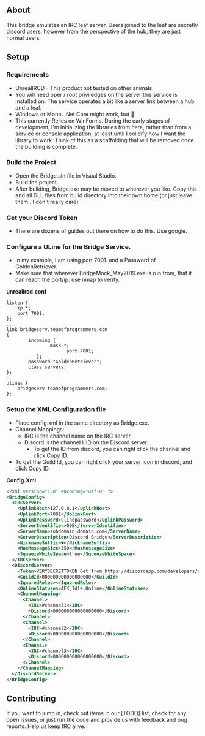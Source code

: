 ## About
This bridge emulates an IRC leaf server. Users joined to the leaf are secretly discord users, however from the perspective of the hub, they are just normal users. 
## Setup
### Requirements
* UnrealIRCD - This product not tested on other animals. 
* You will need oper / root priviledges on the server this service is installed on. The service operates a bit like a server link between a hub and a leaf.  
* Windows or Mono. .Net Core might work, but 🤷
* This currently Relies on WinForms. During the early stages of development, I'm initializing the libraries from here, rather than from a service or console application, at least until I solidify how I want the library to work. Think of this as a scaffolding that will be removed once the building is complete. 

### Build the Project
* Open the Bridge.sln file in Visual Studio.
* Build the project.
* After building, Bridge.exe may be moved to wherever you like. Copy this and all DLL files from build directory into their own home (or just leave them.. I don't really care) 

### Get your Discord Token
* There are dozens of guides out there on how to do this. Use google. 

### Configure a ULine for the Bridge Service. 
* In my example, I am using port 7001. and a Password of GoldenRetriever. 
* Make sure that wherever BridgeMock_May2019.exe is run from, that it can reach the port/ip. use nmap to verify. 

**unrealircd.conf**
```
listen { 
	ip *;
	port 7001;
};
... 
link bridgeserv.teamofprogrammers.com
{
        incoming {
                mask *;
		              port 7001;
	       };
        password "GoldenRetriever";
        class servers;
};
...
ulines { 
	bridgeserv.teamofprogrammers.com;
};

```


### Setup the XML Configuration file
*  Place config.xml in the same directory as Bridge.exe.
* Channel Mappings:
  * IRC is the channel name on the IRC server
  * Discord is the channel UID on the Discord server.
    * To get the ID from discord, you can right click the channel and click Copy ID. 
* To get the Guild Id, you can right click your server icon in discord, and click Copy ID.

**Config.Xml**
```XML
<?xml version="1.0" encoding="utf-8" ?>    
<BridgeConfig>
  <IRCServer>
    <UplinkHost>127.0.0.1</UplinkHost>
    <UplinkPort>7001</UplinkPort>
    <UplinkPassword>ulinepassword</UplinkPassword>
    <ServerIdentifier>00E</ServerIdentifier>
    <ServerName>subdomain.domain.com</ServerName>
    <ServerDescription>Discord Bridge</ServerDescription>
    <NicknameSuffix>♥</NicknameSuffix>
    <MaxMessageSize>350</MaxMessageSize>
    <SqueezeWhiteSpace>true</SqueezeWhiteSpace>
  </IRCServer>
  <DiscordServer>
    <Token>VERYSECRETTOKEN Get from https://discordapp.com/developers/applications/ </Token>
    <GuildId>000000000000000000</GuildId>
    <IgnoredRoles></IgnoredRoles>
    <OnlineStatuses>AFK,Idle,Online</OnlineStatuses>
    <ChannelMapping>
      <Channel>
        <IRC>#channel1</IRC>
        <Discord>000000000000000000</Discord>
      </Channel>
      <Channel>
        <IRC>#channel2</IRC>
        <Discord>000000000000000000</Discord>
      </Channel>
      <Channel>
        <IRC>#channel3</IRC>
        <Discord>000000000000000000</Discord>
      </Channel>      
    </ChannelMapping>
  </DiscordServer>
</BridgeConfig>
```
## Contributing
If you want to jump in, check out items in our [TODO] list, check for any open issues, or just run the code and provide us with feedback and bug reports. Help us keep IRC alive. 
